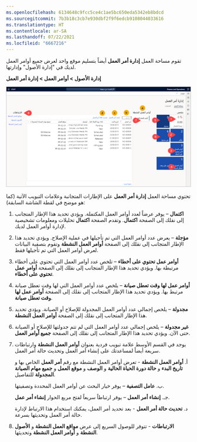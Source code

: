 ```yaml
---
ms.openlocfilehash: 6134648c9fcc5ce4c1ae5bc650eda5342eb8bdcd
ms.sourcegitcommit: 7b3b18c3cb7e930dbf2f9f6edcb9108044033616
ms.translationtype: HT
ms.contentlocale: ar-SA
ms.lasthandoff: 07/22/2021
ms.locfileid: "6667216"
---
```

تقوم مساحة العمل **إدارة أمر العمل** أيضاً بتسليم موقع واحد لعرض جميع أوامر العمل لديك في "إدارة الأصول" وإدارتها. 

**إدارة الأصول > أوامر العمل > إدارة أمر العمل**

[![لقطة شاشة لمساحة العمل "إدارة أمر العمل".](../media/work-order-workspace-ssm.png)](../media/work-order-workspace-ssm.png#lightbox)
 
تحتوي مساحة العمل **إدارة أمر العمل** على الإطارات المتجانبة وعلامات التبويب الآتية (كما هو موضح في لقطة الشاشة السابقة):

1.  **اكتمال** – يوفر عرضاً لعدد أوامر العمل المكتملة. ويؤدي تحديد هذا الإطار المتجانب إلى نقلك إلى الصفحة **اكتمال**. وتقدم الصفحة **اكتمال** تحليلات ومعلومات تشخيصية لإدارة أوامر العمل لديك.
2.  **مؤجلة** – يعرض عدد أوامر العمل التي تم تأجيلها في عملية الإصلاح. ويؤدي تحديد هذا الإطار المتجانب إلى نقلك إلى الصفحة **أوامر العمل النشطة** وتقوم بتصفية البيانات لعرض أوامر العمل التي تم تأجيلها فقط.
3.  **أوامر عمل تحتوي على أخطاء** – تلخص عدد أوامر العمل التي تحتوي على أخطاء مرتبطة بها. ويؤدي تحديد هذا الإطار المتجانب إلى نقلك إلى الصفحة **أوامر عمل تحتوي على أخطاء**. 
4.  **أوامر عمل لها وقت تعطل صيانة** – يلخص عدد أوامر العمل التي لها وقت تعطل صيانة مرتبط بها. ويؤدي تحديد هذا الإطار المتجانب إلى نقلك إلى الصفحة **أوامر عمل لها وقت تعطل صيانة**.
5.  **مجدولة** – يلخص إجمالي عدد أوامر العمل المجدولة للإصلاح أو الصيانة. ويؤدي تحديد هذا الإطار المتجانب إلى نقلك إلى الصفحة **أوامر العمل النشطة**.
6.  **غير مجدولة** – يلخص إجمالي عدد أوامر العمل التي لم تتم جدولتها للإصلاح أو الصيانة حتى الآن. ويؤدي تحديد هذا الإطار المتجانب إلى نقلك إلى الصفحة **جميع أوامر العمل**.
7.  يوجد في القسم الأوسط علامة تبويب فردية بعنوان **أوامر العمل النشطة** وارتباطات سريعة أيضاً لمساعدتك على إنشاء أمر العمل وتحديث حالة أمر العمل.

    أ.  **أوامر العمل النشطة** - تعرض أوامر العمل النشطة مع رقم **أمر العمل** الخاص بها و **تاريخ البدء** و **حالة دورة الحياة الحالية** و **الوصف** و **موقع العمل** و **جميع مهام الصيانة المجدولة** للتفاصيل.

    ب.  **عامل التصفية** – يوفر خيار البحث عن أوامر العمل المحددة وتصفيتها.

    جـ.  **إنشاء أمر العمل** – يوفر ارتباطاً سريعاً لفتح مربع الحوار **إنشاء أمر عمل**.
 
    د.  **تحديث حالة أمر العمل** - بعد تحديد أمر العمل، يمكنك استخدام هذا الارتباط لإدارة حالة أمر العمل وتحديثها بسرعة.

8.  **الارتباطات** - تتوفر للوصول السريع إلى عرض **مواقع العمل النشطة** و **الأصول النشطة** و **أوامر العمل النشطة** وتحديثها.
 